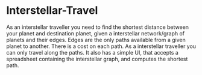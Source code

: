 # Interstellar-Travel
As an interstellar traveller you need to find the shortest distance between your planet and destination planet, given a interstellar network/graph of planets and their edges. Edges are the only paths available from a given planet to another. There is a cost on each path. As a interstellar traveller you can only travel along the paths. It also has a simple UI, that accepts a spreadsheet containing the interstellar graph, and computes the shortest path.
